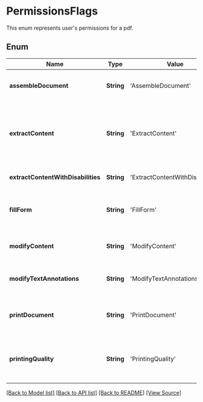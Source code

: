 ﻿# PermissionsFlags
This enum represents user's permissions for a pdf.

## Enum
Name | Type | Value | Description
------------ | ------------- | ------------- | -------------
**assembleDocument** | **String** | 'AssembleDocument' | (Security handlers of revision 3 or greater) Assemble the document (insert, rotate, or delete pages and create bookmarks or thumbnail images), even if Aspose.Pdf.Permissions.ModifyContent is clear.
**extractContent** | **String** | 'ExtractContent' | (Security handlers of revision 2) Copy or otherwise extract text and graphics from the document, including extracting text and graphics (in support of accessibility to users with disabilities or for other purposes). (Security handlers of revision 3 or greater) Copy or otherwise extract text and graphics from the document by operations other than that controlled by Aspose.Pdf.Permissions.ExtractContentWithDisabilities.
**extractContentWithDisabilities** | **String** | 'ExtractContentWithDisabilities' | (Security handlers of revision 3 or greater) Extract text and graphics (in support of accessibility to users with disabilities or for other purposes).
**fillForm** | **String** | 'FillForm' | (Security handlers of revision 3 or greater) Fill in existing interactive form fields (including signature fields), even if Aspose.Pdf.Permissions.ModifyTextAnnotations is clear.
**modifyContent** | **String** | 'ModifyContent' | Modify the contents of the document by operations other than those controlled by Aspose.Pdf.Permissions.ModifyTextAnnotations, Aspose.Pdf.Permissions.FillForm, and 11.
**modifyTextAnnotations** | **String** | 'ModifyTextAnnotations' | Add or modify text annotations, fill in interactive form fields, and, if Aspose.Pdf.Permissions.ModifyContent is also set, create or modify interactive form fields (including signature fields).
**printDocument** | **String** | 'PrintDocument' | (Security handlers of revision 2) Print the document. (Security handlers of revision 3 or greater) Print the document (possibly not at the highest quality level, depending on whether Aspose.Pdf.Permissions.PrintingQuality is also set).
**printingQuality** | **String** | 'PrintingQuality' | (Security handlers of revision 3 or greater) Print the document to a representation from which a faithful digital copy of the PDF content could be generated. When this bit is clear (and bit 3 is set), printing is limited to a low-level representation of the appearance, possibly of degraded quality.

[[Back to Model list]](../README.md#documentation-for-models) [[Back to API list]](../README.md#documentation-for-api-endpoints) [[Back to README]](../README.md) [[View Source]](../AsposePdfCloud/Models/PermissionsFlags.swift)

